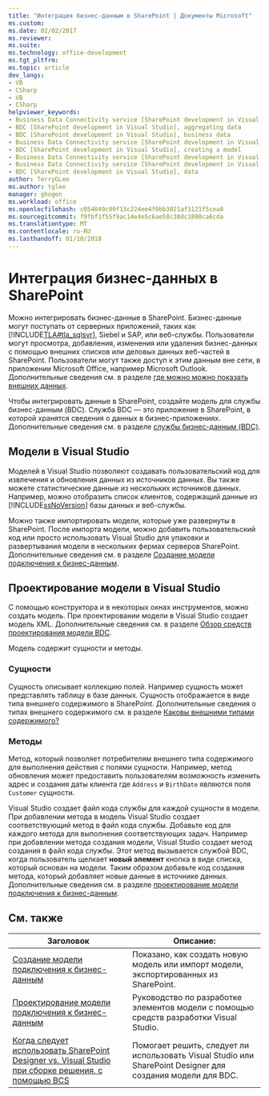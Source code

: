 ```yaml
---
title: "Интеграция бизнес-данным в SharePoint | Документы Microsoft"
ms.custom: 
ms.date: 02/02/2017
ms.reviewer: 
ms.suite: 
ms.technology: office-development
ms.tgt_pltfrm: 
ms.topic: article
dev_langs:
- VB
- CSharp
- VB
- CSharp
helpviewer_keywords:
- Business Data Connectivity service [SharePoint development in Visual Studio], business data
- BDC [SharePoint development in Visual Studio], aggregating data
- BDC [SharePoint development in Visual Studio], business data
- Business Data Connectivity service [SharePoint development in Visual Studio], aggregating data
- BDC [SharePoint development in Visual Studio], creating a model
- Business Data Connectivity service [SharePoint development in Visual Studio], creating a model
- Business Data Connectivity service [SharePoint development in Visual Studio], data
- BDC [SharePoint development in Visual Studio], data
author: TerryGLee
ms.author: tglee
manager: ghogen
ms.workload: office
ms.openlocfilehash: c054049c09f13c224ee4f0bb3021af1121f5cea8
ms.sourcegitcommit: f9fbf1f55f9ac14e4e5c6ae58c30dc1800ca6cda
ms.translationtype: MT
ms.contentlocale: ru-RU
ms.lasthandoff: 01/10/2018
---
```

# <a name="integrating-business-data-into-sharepoint"></a>Интеграция бизнес-данных в SharePoint
  Можно интегрировать бизнес-данные в SharePoint. Бизнес-данные могут поступать от серверных приложений, таких как [!INCLUDE[TLA#tla_sqlsvr](../sharepoint/includes/tlasharptla-sqlsvr-md.md)], Siebel и SAP, или веб-службы. Пользователи могут просмотра, добавления, изменения или удаления бизнес-данных с помощью внешних списков или деловых данных веб-частей в SharePoint.  Пользователи могут также доступ к этим данным вне сети, в приложении Microsoft Office, например Microsoft Outlook. Дополнительные сведения см. в разделе [где можно можно показать внешних данных](http://go.microsoft.com/fwlink/?LinkId=169295).  
  
 Чтобы интегрировать данные в SharePoint, создайте модель для службы бизнес-данным (BDC). Служба BDC — это приложение в SharePoint, в которой хранятся сведения о данных в бизнес-приложениях. Дополнительные сведения см. в разделе [службы бизнес-данным (BDC)](http://go.microsoft.com/fwlink/?LinkID=169276).  
  
## <a name="models-in-visual-studio"></a>Модели в Visual Studio  
 Моделей в Visual Studio позволяют создавать пользовательский код для извлечения и обновления данных из источников данных. Вы также можете статистические данные из нескольких источников данных. Например, можно отобразить список клиентов, содержащий данные из [!INCLUDE[ssNoVersion](../sharepoint/includes/ssnoversion-md.md)] базы данных и веб-службы.  
  
 Можно также импортировать модели, которые уже развернуты в SharePoint. После импорта модели, можно добавить пользовательский код или просто использовать Visual Studio для упаковки и развертывания модели в нескольких фермах серверов SharePoint. Дополнительные сведения см. в разделе [Создание модели подключения к бизнес-данным](../sharepoint/creating-a-business-data-connectivity-model.md).  
  
## <a name="designing-a-model-in-visual-studio"></a>Проектирование модели в Visual Studio  
 С помощью конструктора и в некоторых окнах инструментов, можно создать модель. При проектировании модели в Visual Studio создает модель XML. Дополнительные сведения см. в разделе [Обзор средств проектирования модели BDC](../sharepoint/bdc-model-design-tools-overview.md).  
  
 Модель содержит сущности и методы.  
  
### <a name="entities"></a>Сущности  
 Сущность описывает коллекцию полей. Например сущность может представлять таблицу в базе данных. Сущность отображается в виде типа внешнего содержимого в SharePoint. Дополнительные сведения о типах внешнего содержимого см. в разделе [Каковы внешними типами содержимого?](http://go.microsoft.com/fwlink/?LinkId=169293)  
  
### <a name="methods"></a>Методы  
 Метод, который позволяет потребителям внешнего типа содержимого для выполнения действия с полями сущности. Например, метод обновления может предоставить пользователям возможность изменить адрес и создания даты клиента где `Address` и `BirthDate` являются поля `Customer` сущности.  
  
 Visual Studio создает файл кода службы для каждой сущности в модели. При добавлении метода в модель Visual Studio создает соответствующий метод в файл кода службы. Добавьте код для каждого метода для выполнения соответствующих задач. Например при добавлении метода создания модели, Visual Studio создает метод создания в файл кода службы. Этот метод вызывается службой BDC, когда пользователь щелкает **новый элемент** кнопка в виде списка, который основан на модели. Таким образом добавьте код создания метода, который добавляет новые данные в источнике данных. Дополнительные сведения см. в разделе [проектирование модели подключения к бизнес-данным](../sharepoint/designing-a-business-data-connectivity-model.md).  
  
## <a name="related-topics"></a>См. также  
  
|Заголовок|Описание:|  
|-----------|-----------------|  
|[Создание модели подключения к бизнес-данным](../sharepoint/creating-a-business-data-connectivity-model.md)|Показано, как создать новую модель или импорт модели, экспортированных из SharePoint.|  
|[Проектирование модели подключения к бизнес-данным](../sharepoint/designing-a-business-data-connectivity-model.md)|Руководство по разработке элементов модели с помощью средств разработки Visual Studio.|  
|[Когда следует использовать SharePoint Designer vs. Visual Studio при сборке решения, с помощью BCS](http://go.microsoft.com/fwlink/?LinkID=183448)|Помогает решить, следует ли использовать Visual Studio или SharePoint Designer для создания модели для BDC.|  
  
  